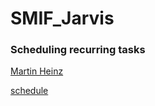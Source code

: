 # SMIF_Jarvis

### Scheduling recurring tasks
[Martin Heinz](https://martinheinz.dev/blog/39)

[schedule](https://schedule.readthedocs.io/en/stable/)
